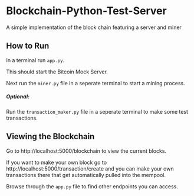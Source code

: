# Blockchain-Python-Test-Server
A simple implementation of the block chain featuring a server and miner

## How to Run
In a terminal run `app.py`.

This should start the Bitcoin Mock Server.

Next run the `miner.py` file in a seperate terminal to start a mining process.

##### Optional:
Run the `transaction_maker.py` file in a seperate terminal to make some test transactions.

## Viewing the Blockchain
Go to http://localhost:5000/blockchain to view the current blocks.

If you want to make your own block go to http://localhost:5000/transaction/create and you can make your own
transactions there that get automatically pulled into the mempool.

Browse through the `app.py` file to find other endpoints you can access.
